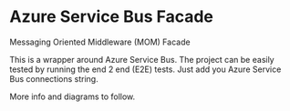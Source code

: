# Azure Service Bus Facade
Messaging Oriented Middleware (MOM) Facade

This is a wrapper around Azure Service Bus. The project can be easily tested by running the end 2 end (E2E) tests. Just add you Azure Service Bus connections string.

More info and diagrams to follow.
